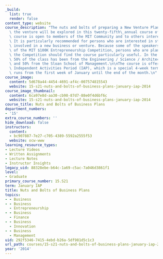 ```yaml
---
_build:
  list: true
  render: false
content_type: website
course_description: "The nuts and bolts of preparing a New Venture Plan and launching\
  \ the venture will be explored in this twenty-fifth\_annual course offering. The\
  \ course is open to members of the MIT Community and to others interested in entrepreneurship.\
  \ It is particularly recommended for persons who are interested in starting or are\
  \ involved in a new business or venture. Because some of the speakers will be judges\
  \ of the MIT $100K Entrepreneurship Competition, persons who are planning to enter\
  \ the Competition should find the course particularly useful. In the past approximately\
  \ 50% of the class has been from the Engineering / Science / Architecture Schools\
  \ and 50% from the Sloan School of Management.\n\nThe course is offered during the\
  \ Independent Activities Period (IAP), which is a special 4-week term at MIT that\
  \ runs from the first week of January until the end of the month.\n"
course_image:
  content: 5d678a44-4454-4691-af4c-007574815543
  website: 15-s21-nuts-and-bolts-of-business-plans-january-iap-2014
course_image_thumbnail:
  content: 6ca97e8d-aa30-cb98-87d7-88e0f4d6bf6c
  website: 15-s21-nuts-and-bolts-of-business-plans-january-iap-2014
course_title: Nuts and Bolts of Business Plans
department_numbers:
- '15'
extra_course_numbers: ''
hide_download: false
instructors:
  content:
  - bc907887-7e27-c705-4389-5592a2555f53
  website: ocw-www
learning_resource_types:
- Lecture Videos
- Written Assignments
- Lecture Notes
- Instructor Insights
legacy_uid: 88328ebe-b64c-1a69-c5ac-7a046d3861f1
level:
- Graduate
primary_course_number: 15.S21
term: January IAP
title: Nuts and Bolts of Business Plans
topics:
- - Business
- - Business
  - Entrepreneurship
- - Business
  - Finance
- - Business
  - Innovation
- - Business
  - Management
uid: 292f5346-7415-4ebd-b26a-5df981d5c1c3
url_path: courses/15-s21-nuts-and-bolts-of-business-plans-january-iap-2014
year: '2014'
---
```

